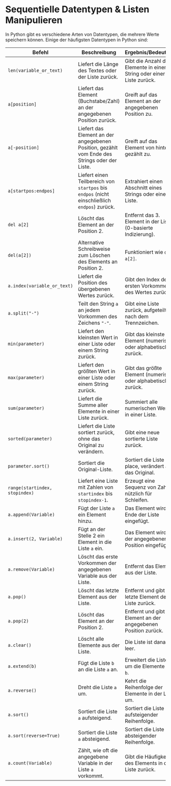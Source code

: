 # Sequentielle Datentypen & Listen Manipulieren

In Python gibt es verschiedene Arten von Datentypen, die mehrere Werte speichern können. Einige der häufigsten Datentypen in Python sind:

| Befehl                            | Beschreibung                                                                                 | Ergebnis/Bedeutung                                         |
|-----------------------------------|----------------------------------------------------------------------------------------------|------------------------------------------------------------|
| `len(variable_or_text)`            | Liefert die Länge des Textes oder der Liste zurück.                                          | Gibt die Anzahl der Elemente in einem String oder einer Liste zurück. |
| `a[position]`                      | Liefert das Element (Buchstabe/Zahl) an der angegebenen Position zurück.                    | Greift auf das Element an der angegebenen Position zu.       |
| `a[-position]`                     | Liefert das Element an der angegebenen Position, gezählt vom Ende des Strings oder der Liste.| Greift auf das Element von hinten gezählt zu.               |
| `a[startpos:endpos]`               | Liefert einen Teilbereich von `startpos` bis `endpos` (nicht einschließlich `endpos`) zurück.| Extrahiert einen Abschnitt eines Strings oder einer Liste.  |
| `del a[2]`                         | Löscht das Element an der Position 2.                                                        | Entfernt das 3. Element in der Liste (0-basierte Indizierung). |
| `del(a[2])`                        | Alternative Schreibweise zum Löschen des Elements an Position 2.                             | Funktioniert wie `del a[2]`.                                |
| `a.index(variable_or_text)`        | Liefert die Position des übergebenen Wertes zurück.                                          | Gibt den Index des ersten Vorkommens des Wertes zurück.    |
| `a.split("-")`                     | Teilt den String `a` an jedem Vorkommen des Zeichens `"-"`.                                 | Gibt eine Liste zurück, aufgeteilt nach dem Trennzeichen.   |
| `min(parameter)`                   | Liefert den kleinsten Wert in einer Liste oder einem String zurück.                         | Gibt das kleinste Element (numerisch oder alphabetisch) zurück. |
| `max(parameter)`                   | Liefert den größten Wert in einer Liste oder einem String zurück.                           | Gibt das größte Element (numerisch oder alphabetisch) zurück. |
| `sum(parameter)`                   | Liefert die Summe aller Elemente in einer Liste zurück.                                     | Summiert alle numerischen Werte in einer Liste.             |
| `sorted(parameter)`                | Liefert die Liste sortiert zurück, ohne das Original zu verändern.                          | Gibt eine neue sortierte Liste zurück.                      |
| `parameter.sort()`                 | Sortiert die Original-Liste.                                                                 | Sortiert die Liste in-place, verändert also das Original.   |
| `range(startindex, stopindex)`     | Liefert eine Liste mit Zahlen von `startindex` bis `stopindex-1`.                            | Erzeugt eine Sequenz von Zahlen, nützlich für Schleifen.    |
| `a.append(Variable)`               | Fügt der Liste `a` ein Element hinzu.                                                       | Das Element wird am Ende der Liste eingefügt.               |
| `a.insert(2, Variable)`            | Fügt an der Stelle 2 ein Element in die Liste `a` ein.                                      | Das Element wird an der angegebenen Position eingefügt.     |
| `a.remove(Variable)`               | Löscht das erste Vorkommen der angegebenen Variable aus der Liste.                          | Entfernt das Element aus der Liste.                         |
| `a.pop()`                          | Löscht das letzte Element aus der Liste.                                                    | Entfernt und gibt das letzte Element der Liste zurück.      |
| `a.pop(2)`                         | Löscht das Element an der Position 2.                                                       | Entfernt und gibt das Element an der angegebenen Position zurück. |
| `a.clear()`                        | Löscht alle Elemente aus der Liste.                                                         | Die Liste ist danach leer.                                  |
| `a.extend(b)`                      | Fügt die Liste `b` an die Liste `a` an.                                                     | Erweitert die Liste `a` um die Elemente von `b`.            |
| `a.reverse()`                      | Dreht die Liste `a` um.                                                                     | Kehrt die Reihenfolge der Elemente in der Liste um.         |
| `a.sort()`                         | Sortiert die Liste `a` aufsteigend.                                                         | Sortiert die Liste in aufsteigender Reihenfolge.            |
| `a.sort(reverse=True)`             | Sortiert die Liste `a` absteigend.                                                          | Sortiert die Liste in absteigender Reihenfolge.             |
| `a.count(Variable)`                | Zählt, wie oft die angegebene Variable in der Liste `a` vorkommt.                           | Gibt die Häufigkeit des Elements in der Liste zurück.       |

